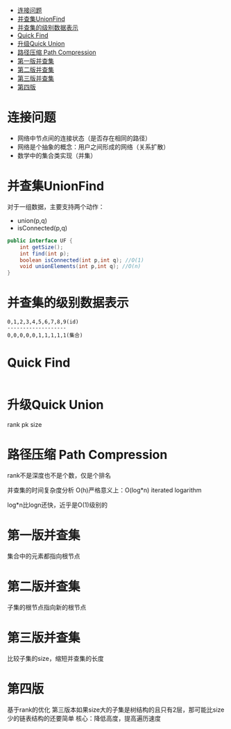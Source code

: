 <!-- TOC -->

- [连接问题](#%E8%BF%9E%E6%8E%A5%E9%97%AE%E9%A2%98)
- [并查集UnionFind](#%E5%B9%B6%E6%9F%A5%E9%9B%86unionfind)
- [并查集的级别数据表示](#%E5%B9%B6%E6%9F%A5%E9%9B%86%E7%9A%84%E7%BA%A7%E5%88%AB%E6%95%B0%E6%8D%AE%E8%A1%A8%E7%A4%BA)
- [Quick Find](#quick-find)
- [升级Quick Union](#%E5%8D%87%E7%BA%A7quick-union)
- [路径压缩 Path Compression](#%E8%B7%AF%E5%BE%84%E5%8E%8B%E7%BC%A9-path-compression)
- [第一版并查集](#%E7%AC%AC%E4%B8%80%E7%89%88%E5%B9%B6%E6%9F%A5%E9%9B%86)
- [第二版并查集](#%E7%AC%AC%E4%BA%8C%E7%89%88%E5%B9%B6%E6%9F%A5%E9%9B%86)
- [第三版并查集](#%E7%AC%AC%E4%B8%89%E7%89%88%E5%B9%B6%E6%9F%A5%E9%9B%86)
- [第四版](#%E7%AC%AC%E5%9B%9B%E7%89%88)

<!-- /TOC -->

# 连接问题
+ 网络中节点间的连接状态（是否存在相同的路径）
+ 网络是个抽象的概念：用户之间形成的网络（关系扩散）
+ 数学中的集合类实现（并集）

# 并查集UnionFind
对于一组数据，主要支持两个动作：
+ union(p,q)
+ isConnected(p,q)

```java
public interface UF {
    int getSize();
    int find(int p);
    boolean isConnected(int p,int q); //O(1)
    void unionElements(int p,int q); //O(n)
}
```

# 并查集的级别数据表示
```
0,1,2,3,4,5,6,7,8,9(id)
-------------------
0,0,0,0,0,1,1,1,1,1(集合)
```
# Quick Find
```java

```

# 升级Quick Union













rank pk size


# 路径压缩 Path Compression




rank不是深度也不是个数，仅是个排名

并查集的时间复杂度分析
O(h)严格意义上：O(log*n) iterated logarithm


log*n比logn还快，近乎是O(1)级别的

# 第一版并查集
集合中的元素都指向根节点
# 第二版并查集
子集的根节点指向新的根节点
# 第三版并查集
比较子集的size，缩短并查集的长度
# 第四版
基于rank的优化
第三版本如果size大的子集是树结构的且只有2层，那可能比size少的链表结构的还要简单
核心：降低高度，提高遍历速度